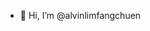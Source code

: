 - 👋 Hi, I’m @alvinlimfangchuen

<!---
alvinlimfangchuen/alvinlimfangchuen is a ✨ special ✨ repository because its `README.md` (this file) appears on your GitHub profile.
You can click the Preview link to take a look at your changes.
--->
